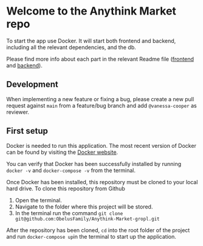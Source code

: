 # Welcome to the Anythink Market repo

To start the app use Docker. It will start both frontend and backend, including all the relevant dependencies, and the db.

Please find more info about each part in the relevant Readme file ([frontend](frontend/readme.md) and [backend](backend/README.md)).

## Development

When implementing a new feature or fixing a bug, please create a new pull request against `main` from a feature/bug branch and add `@vanessa-cooper` as reviewer.

## First setup

Docker is needed to run this application. The most recent version of Docker can be found by visiting the [Docker website](https://docs.docker.com/get-docker/).

You can verify that Docker has been successfully installed by running `docker -v` and `docker-compose -v` from the terminal.

Once Docker has been installed, this repository must be cloned to your local hard drive. To clone this repository from Github

1. Open the terminal.
2. Navigate to the folder where this project will be stored. 
3. In the terminal run the command `git clone git@github.com:ObelusFamily/Anythink-Market-gropl.git`

After the repository has been cloned, `cd` into the root folder of the project and run `docker-compose up`in the terminal to start up the application. 